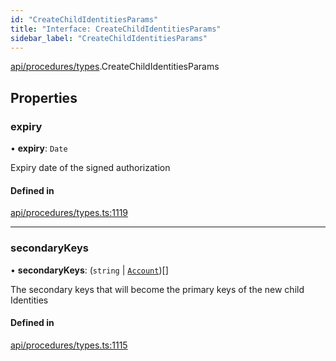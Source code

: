 ```yaml
---
id: "CreateChildIdentitiesParams"
title: "Interface: CreateChildIdentitiesParams"
sidebar_label: "CreateChildIdentitiesParams"
---
```


[api/procedures/types](../../../../../modules/API/Procedures/Types/Types.md).CreateChildIdentitiesParams

## Properties

### expiry

• **expiry**: `Date`

Expiry date of the signed authorization

#### Defined in

[api/procedures/types.ts:1119](https://github.com/PolymeshAssociation/polymesh-sdk/blob/d4e2c127f/src/api/procedures/types.ts#L1119)

___

### secondaryKeys

• **secondaryKeys**: (`string` \| [`Account`](../../../../../classes/API/Entities/Account/Account.md))[]

The secondary keys that will become the primary keys of the new child Identities

#### Defined in

[api/procedures/types.ts:1115](https://github.com/PolymeshAssociation/polymesh-sdk/blob/d4e2c127f/src/api/procedures/types.ts#L1115)
